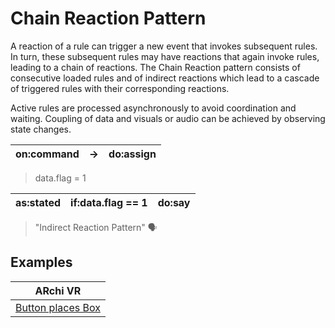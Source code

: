 # Chain Reaction Pattern

A reaction of a rule can trigger a new event that invokes subsequent rules. In turn, these subsequent rules may have reactions that again invoke rules, leading to a chain of reactions. The Chain Reaction pattern consists of consecutive loaded rules and of indirect reactions which lead to a cascade of triggered rules with their corresponding reactions.

Active rules are processed asynchronously to avoid coordination and waiting. Coupling of data and visuals or audio can be achieved by observing state changes.

| on:command	| →	| do:assign |
|---|---|---|
> data.flag = 1

| as:stated	| if:data.flag == 1	| do:say | 
|---|---|---|
> "Indirect Reaction Pattern" 🗣

## Examples

| ARchi VR |
|---|
| [Button places Box](../examples/ARchiVR/button-places-box/description.md) | 